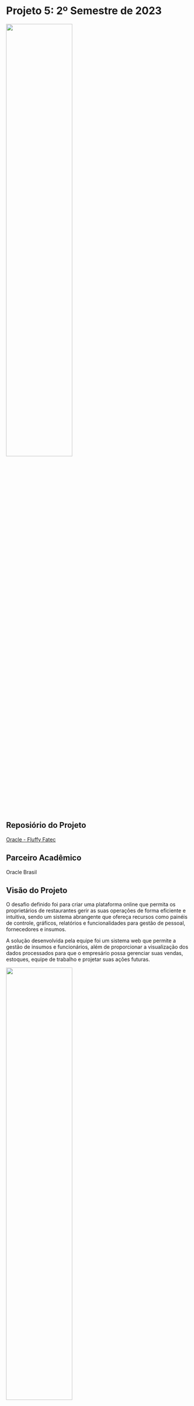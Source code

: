 # Projeto 5: 2º Semestre de 2023 

<img src="https://github.com/Fluffy-Fatec/Projeto-Integrador-Oracle/blob/main/Documentacao/Team/imgOracleFatec_1.jpg" width="60%" height="55%">


## Reposiório do Projeto

[Oracle - Fluffy Fatec](https://github.com/Fluffy-Fatec/Projeto-Integrador-Oracle)


## Parceiro Acadêmico

Oracle Brasil


## Visão do Projeto

O desafio definido foi para criar uma plataforma online que permita os proprietários de restaurantes gerir as suas operações de forma eficiente e intuitiva, sendo um sistema abrangente que ofereça recursos como painéis de controle, gráficos, relatórios e funcionalidades para gestão de pessoal, fornecedores e insumos.

A solução desenvolvida pela equipe foi um sistema web que permite a gestão de insumos e funcionários, além de proporcionar a visualização dos dados processados para que o empresário possa gerenciar suas vendas, estoques, equipe de trabalho e projetar suas ações futuras.

<img src="./Midia/oracle_aplicacao.gif" width="60%" height="55%">


## Tecnologias Adotadas na Solução

### Java - Spring Boot

A linguagem Java foi utilizada em praticamente todo o back-end da aplicação. Junto com o framework Spring Boot, foram desenvolvidas, com a linguagem, diversas funcionalidades da aplicação, como a configuração da lógica para a utilização dos dados armazenados no banco de dados, o desenvolvimento de toda a API do sistema para que os dados possam ser consumidos pelo front-end, as funções de CRUD (Create, Read, Update, Delete) do usúario, e a segurança da aplicação via token.  

Para saber mais, acesse: [Java](https://www.java.com)

### Vue.js

O framework Vue.js, derivado da linguagem JavaScript foi utilizado em grande parte do front-end da aplicação. Com ela foi efetuada a utilização dos dados enviados do back-end para o front-end, desenvolvendo diversas formas de visualização de dados para o usuário. Além de ser utilizada para deixar as telas da aplicação de forma dinâmica, fazendo com que elas sejam responsivas com as ações tomadas pelo usuário e os dados atuais do banco de dados.

Para saber mais, acesse: [Vue.js](https://vuejs.org)

### Oracle Autonomous Database

O Oracle Autonomous Database é um serviço de banco de dados de documentos em nuvem que foi utilizado para o armazenamento dos dados da aplicação. Com ele, foram feitas as criações de tabelas, views e triggers, e era feito o gerenciamento dos dados.

Para saber mais, acesse: [Oracle Autonomous Database](https://www.oracle.com/autonomous-database/)

### GitHub

O GitHub é uma plataforma de desenvolvimento colaborativo baseada em nuvem que permite que desenvolvedores armazenem, gerenciem e compartilhem projetos de software usando o sistema de controle de versão Git. No projeto, foi utilizado para armazenar o código-fonte desenvolvido em repositórios.

Para saber mais, acesse: [GitHub](https://github.com)

### Jira Software (Atlassian)

O Jira Software, da Atlassian, é uma ferramenta popular para gerenciamento de projetos ágeis, como Kanban e Scrum. Com ele, equipes podem criar quadros Kanban para visualizar e gerenciar o fluxo de trabalho, e utilizar recursos como quadros Scrum para planejamento de sprint, acompanhamento de tarefas e colaboração eficiente.

Para saber mais, acesse: [Jira Software](https://www.atlassian.com/software/jira)

### Confluence (Atlassian)

O Confluence, desenvolvido pela Atlassian, é uma plataforma de colaboração que permite às equipes criar, compartilhar e colaborar em documentos, páginas wiki e outros conteúdos. Ele é projetado para facilitar a comunicação e o trabalho em equipe, oferecendo recursos como edição colaborativa em tempo real, organização intuitiva de informações e integração com outras ferramentas da Atlassian, como Jira.

Para saber mais, acesse: [Confluence](https://www.atlassian.com/software/confluence)


## Contribuições Pessoais

Durante o projeto, tive a oportunidade de atuar na posição de Scrum Master (Metodologia Scrum) da equipe. Fui responsável pela liderança do time, pude gerenciar as atividades a se fazerem durante as sprints, desenvolvi a documentação do projeto, automatizei processos de versionamento de código, e também atuei como um facilitador, auxiliando a buscar soluções em dificuldades encontradas no desenvolvimento, como também na organização de reuniões entre os membros para direcionamento das atividades, resolução de conflitos e outros motivos.

No período do projeto, para efetuar essas ações, utilizei as ferramentas: GitHub, Jira Software (Atlassian) e Confluence (Atlassian).

Dentro do GitHub, fiz a conexão entre os repositórios de código-fonte do projeto com o quadro de tarefas da equipe de desenvolvimento (Jira Software). Então, todo commit deveria possuir o código da tarefa (Ex: FA-10), sendo assim, torna possível verificar a qual tarefa cada commit feito no projeto se refere.

No Jira, foi utilizada a função de quadro Kanban para a gestão de tarefas das sprint da equipe de desenvolvimento do projeto. Cada integrante possui suas respectivas tarefas e, ao acessá-las, é possível verificar tanto os commits que foram feitos com o código da tarefa que se encontram no GitHub, como também o requisito funcional que essa tarefa se refere (Confluence).

Com o Confluence, foi desenvolvida a documentação de requisitos do projeto. Dentro dele, é possível verificar todos requisitos que o mesmo possui e, em cada requisito, é possível visualizar cada tarefa (Jira) que foi desenvolvida para entregar esse requisito.


## Aprendizados Efetivos

<h3 align="center"> Hard Skills </h3>

<table align="center">
    <tr>
      <th width="300px">Tecnologia/Metodologia</th>
      <th width="300px">Classificação</th>
    </tr>
    <tr>
      <td>Java</td>
      <td>Sei fazer com Ajuda</td>
    </tr>
    <tr>
      <td>Spring Boot</td>
      <td>Sei fazer com Ajuda</td>
    </tr>
    <tr>
      <td>Vue.js</td>
      <td>Entendi</td>
    </tr>
    <tr>
      <td>HTML</td>
      <td>Sei fazer com Ajuda</td>
    </tr>
    <tr>
      <td>CSS</td>
      <td>Sei fazer com Ajuda</td>
    </tr>
    <tr>
      <td>Oracle Autonomous Database</td>
      <td>Entendi</td>
    </tr>
    <tr>
      <td>Jira Software</td>
      <td>Sei fazer com Ajuda</td>
    </tr>
    <tr>
      <td>Confluence</td>
      <td>Sei fazer com Ajuda</td>
    </tr>
    <tr>
      <td>GIT</td>
      <td>Sei fazer com Ajuda</td>
    </tr>
</table>

<h3 align="center"> Soft Skills </h3>

<table align="center">
    <tr>
      <th width="300px">Habilidade</th>
      <th width="300px">Descrição</th>
    </tr>
    <tr>
      <td>Organização</td>
      <td>Precisei me organizar e planejar para poder ser eficaz no desenvolvimento do projeto</td>
    </tr>
    <tr>
      <td>Comunicação</td>
      <td>Precisei me comunicar com a equipe sobre situações e status de tarefas</td>
    </tr>
    <tr>
      <td>Resolução de Problemas</td>
      <td>Precisei entender e buscar formas de resolver problemas encontrados durante o projeto</td>
    </tr>
    <tr>
      <td>Trabalho em Equipe</td>
      <td>Precisei entender e adaptar a forma de trabalho para colaborar com a equipe no desenvolimento do projeto</td>
    </tr>
    <tr>
      <td>Proatividade</td>
      <td>Precisei tomar atitudes para conseguir concluir o desenvolvimento do projeto</td>
    </tr>
</table>

---

## Outros Projetos:

[1º Semestre - SPANEL - Sistema de Automação e Visualização de Dados da COVID-19 ](https://github.com/tiagocamillo/Portfolio-Banco-de-Dados/blob/develop/Projetos/1%20Semestre.md)

[2º Semestre - Dom Rock - Sistema de Gerenciamento de Clientes](https://github.com/tiagocamillo/Portfolio-Banco-de-Dados/blob/develop/Projetos/2%20Semestre.md)

[3º Semestre - Iacit - Automação e Dashboard de Dados Meteorológicos](https://github.com/tiagocamillo/Portfolio-Banco-de-Dados/blob/develop/Projetos/3%20Semestre.md)

[4º Semestre - Embraer - Controle de Configuração de Aeronaves](https://github.com/tiagocamillo/Portfolio-Banco-de-Dados/blob/develop/Projetos/4%20Semestre.md)

[6º Semestre - Imagem - Sistema de Análise de Sentimento por Geolocalização](https://github.com/tiagocamillo/Portfolio-Banco-de-Dados/blob/develop/Projetos/6%20Semestre.md)
